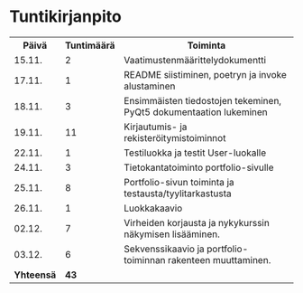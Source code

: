 # Tuntikirjanpito

<table>
    <tr>
        <th>Päivä</th>
        <th>Tuntimäärä</th>
        <th>Toiminta</th>
    </tr>
    <tr>
        <td>15.11.</td>
        <td>2</td>
        <td>Vaatimustenmäärittelydokumentti</td>
    </tr>
    <tr>
        <td>17.11.</td>
        <td>1</td>
        <td>README siistiminen, poetryn ja invoke alustaminen</td>
    </tr>
    <tr>
        <td>18.11.</td>
        <td>3</td>
        <td>Ensimmäisten tiedostojen tekeminen, PyQt5 dokumentaation lukeminen</td>
    </tr>
    <tr>
        <td>19.11.</td>
        <td>11</td>
        <td>Kirjautumis- ja rekisteröitymistoiminnot</td>
    </tr>
    <tr>
        <td>22.11.</td>
        <td>1</td>
        <td>Testiluokka ja testit User-luokalle</td>
    </tr>
    <tr>
        <td>24.11.</td>
        <td>3</td>
        <td>Tietokantatoiminto portfolio-sivulle</td>
    </tr>
    <tr>
        <td>25.11.</td>
        <td>8</td>
        <td>Portfolio-sivun toiminta ja testausta/tyylitarkastusta</td>
    </tr>
    <tr>
        <td>26.11.</td>
        <td>1</td>
        <td>Luokkakaavio</td>
    </tr>
    <tr>
        <td>02.12.</td>
        <td>7</td>
        <td>Virheiden korjausta ja nykykurssin näkymisen lisääminen.</td>
    </tr>
    <tr>
        <td>03.12.</td>
        <td>6</td>
        <td>Sekvenssikaavio ja portfolio-toiminnan rakenteen muuttaminen.</td>
    </tr>
    <tr>
        <td><b>Yhteensä</b></td>
        <td><b>43</b></td>
        <td></td>
    </tr>
</table>
